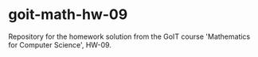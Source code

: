 # goit-math-hw-09
Repository for the homework solution from the GoIT course 'Mathematics for Computer Science', HW-09.
